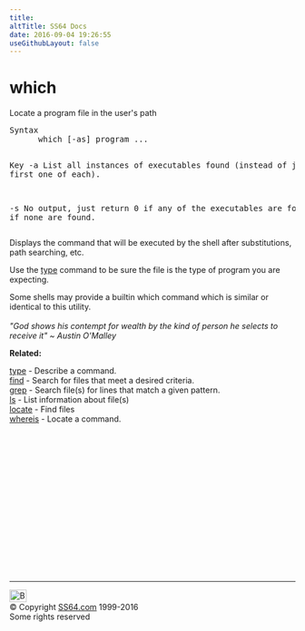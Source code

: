 ```yaml
---
title:
altTitle: SS64 Docs
date: 2016-09-04 19:26:55
useGithubLayout: false
---
```

<!-- #BeginLibraryItem "/Library/head_osx.lbi" --><!-- #EndLibraryItem --><h1>which</h1> 
<p>Locate a program file in the user's path</p>
<pre>Syntax
      which [-as] program ...

Key
   -a   List all instances of executables found (instead of just the first one of each).

   -s   No output, just return 0 if any of the executables are found,
        or 1 if none are found.</pre>
<p>Displays the command that will be executed by the shell after substitutions, 
path searching, etc.</p>
<p>Use the <a href="type.html">type</a> command to be sure the file is the type of program you are expecting.</p>
<p>Some shells may provide a builtin <span class="code">which</span> command which is similar or identical to this      utility.  <b><br>
<br>
</b><i class="quote">"God shows his contempt for wealth by the kind of person he 
selects to receive it" ~ Austin 
O'Malley</i></p>
<p><b>Related:</b></p>
<p><a href="type.html">type</a> - Describe a command.<br>
<a href="find.html">find</a> - Search for files that meet a desired criteria.<br>
<a href="grep.html">grep</a> - Search file(s) for lines that match a given pattern.<br>
<a href="ls.html">ls</a> - List information about file(s) <br>
<a href="locate.html">locate</a> - Find files<br>
<a href="whereis.html">whereis</a> - Locate a command.</p><!-- #BeginLibraryItem "/Library/foot_osx.lbi" --><p>
<!-- OSX300 -->
<ins class="adsbygoogle" style="display:inline-block;width:300px;height:250px" data-ad-client="ca-pub-6140977852749469" data-ad-slot="1823340303"></ins>
<script>
(adsbygoogle = window.adsbygoogle || []).push({});
</script></p>
<hr>
<div id="bl" class="footer"><a href="which.html#"><img src="../images/top.png" width="30" height="22" alt="Back to the Top"></a></div>
<div id="br" class="footer, tagline">© Copyright <a href="../index.html">SS64.com</a> 1999-2016<br>
Some rights reserved</div><!-- #EndLibraryItem -->
